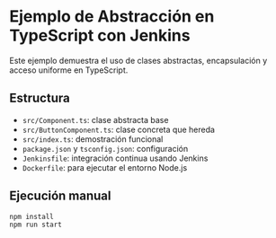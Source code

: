 # Ejemplo de Abstracción en TypeScript con Jenkins

Este ejemplo demuestra el uso de clases abstractas, encapsulación y acceso uniforme en TypeScript.

## Estructura

- `src/Component.ts`: clase abstracta base
- `src/ButtonComponent.ts`: clase concreta que hereda
- `src/index.ts`: demostración funcional
- `package.json` y `tsconfig.json`: configuración
- `Jenkinsfile`: integración continua usando Jenkins
- `Dockerfile`: para ejecutar el entorno Node.js

## Ejecución manual

```bash
npm install
npm run start
